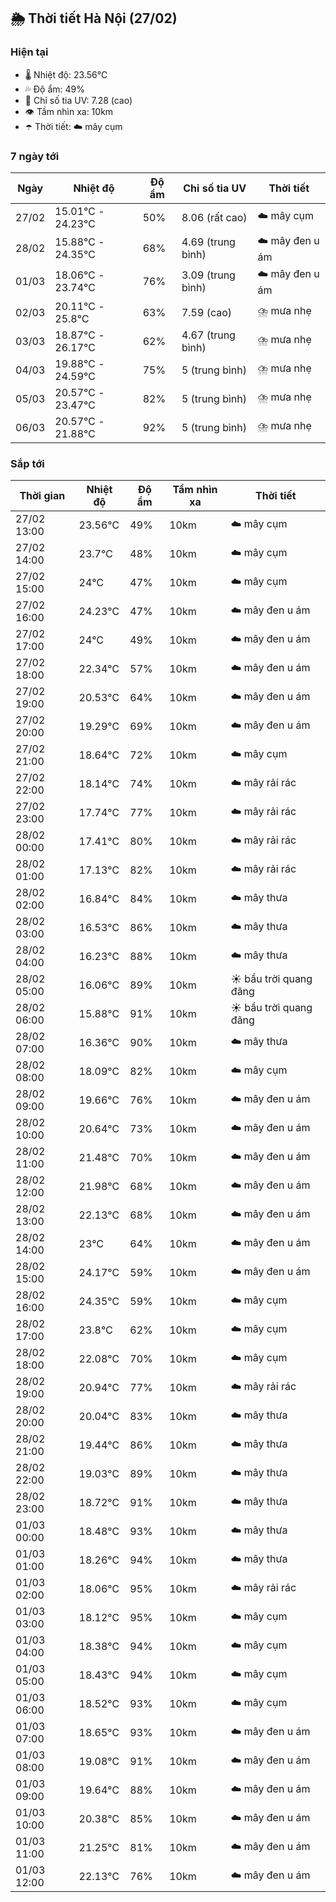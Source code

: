 ## 🌦️ Thời tiết Hà Nội (27/02)

### Hiện tại

- 🌡️ Nhiệt độ: 23.56℃
- 💦 Độ ẩm: 49%
- 🌟 Chỉ số tia UV: 7.28 (cao)
- 👁️ Tầm nhìn xa: 10km
- ☂️ Thời tiết: ☁️ mây cụm

### 7 ngày tới

| Ngày | Nhiệt độ | Độ ẩm | Chỉ số tia UV | Thời tiết |
| --- | --- | --- | --- | --- |
| 27/02 | 15.01℃ - 24.23℃ | 50% | 8.06 (rất cao) | ☁️ mây cụm |
| 28/02 | 15.88℃ - 24.35℃ | 68% | 4.69 (trung bình) | ☁️ mây đen u ám |
| 01/03 | 18.06℃ - 23.74℃ | 76% | 3.09 (trung bình) | ☁️ mây đen u ám |
| 02/03 | 20.11℃ - 25.8℃ | 63% | 7.59 (cao) | ⛈️ mưa nhẹ |
| 03/03 | 18.87℃ - 26.17℃ | 62% | 4.67 (trung bình) | ⛈️ mưa nhẹ |
| 04/03 | 19.88℃ - 24.59℃ | 75% | 5 (trung bình) | ⛈️ mưa nhẹ |
| 05/03 | 20.57℃ - 23.47℃ | 82% | 5 (trung bình) | ⛈️ mưa nhẹ |
| 06/03 | 20.57℃ - 21.88℃ | 92% | 5 (trung bình) | ⛈️ mưa nhẹ |

### Sắp tới

| Thời gian | Nhiệt độ | Độ ẩm | Tầm nhìn xa | Thời tiết |
| --- | --- | --- | --- | --- |
| 27/02 13:00 | 23.56℃ | 49% | 10km | ☁️ mây cụm |
| 27/02 14:00 | 23.7℃ | 48% | 10km | ☁️ mây cụm |
| 27/02 15:00 | 24℃ | 47% | 10km | ☁️ mây cụm |
| 27/02 16:00 | 24.23℃ | 47% | 10km | ☁️ mây đen u ám |
| 27/02 17:00 | 24℃ | 49% | 10km | ☁️ mây đen u ám |
| 27/02 18:00 | 22.34℃ | 57% | 10km | ☁️ mây đen u ám |
| 27/02 19:00 | 20.53℃ | 64% | 10km | ☁️ mây đen u ám |
| 27/02 20:00 | 19.29℃ | 69% | 10km | ☁️ mây đen u ám |
| 27/02 21:00 | 18.64℃ | 72% | 10km | ☁️ mây cụm |
| 27/02 22:00 | 18.14℃ | 74% | 10km | ☁️ mây rải rác |
| 27/02 23:00 | 17.74℃ | 77% | 10km | ☁️ mây rải rác |
| 28/02 00:00 | 17.41℃ | 80% | 10km | ☁️ mây rải rác |
| 28/02 01:00 | 17.13℃ | 82% | 10km | ☁️ mây rải rác |
| 28/02 02:00 | 16.84℃ | 84% | 10km | ☁️ mây thưa |
| 28/02 03:00 | 16.53℃ | 86% | 10km | ☁️ mây thưa |
| 28/02 04:00 | 16.23℃ | 88% | 10km | ☁️ mây thưa |
| 28/02 05:00 | 16.06℃ | 89% | 10km | ☀️ bầu trời quang đãng |
| 28/02 06:00 | 15.88℃ | 91% | 10km | ☀️ bầu trời quang đãng |
| 28/02 07:00 | 16.36℃ | 90% | 10km | ☁️ mây thưa |
| 28/02 08:00 | 18.09℃ | 82% | 10km | ☁️ mây cụm |
| 28/02 09:00 | 19.66℃ | 76% | 10km | ☁️ mây đen u ám |
| 28/02 10:00 | 20.64℃ | 73% | 10km | ☁️ mây đen u ám |
| 28/02 11:00 | 21.48℃ | 70% | 10km | ☁️ mây đen u ám |
| 28/02 12:00 | 21.98℃ | 68% | 10km | ☁️ mây đen u ám |
| 28/02 13:00 | 22.13℃ | 68% | 10km | ☁️ mây đen u ám |
| 28/02 14:00 | 23℃ | 64% | 10km | ☁️ mây đen u ám |
| 28/02 15:00 | 24.17℃ | 59% | 10km | ☁️ mây đen u ám |
| 28/02 16:00 | 24.35℃ | 59% | 10km | ☁️ mây cụm |
| 28/02 17:00 | 23.8℃ | 62% | 10km | ☁️ mây cụm |
| 28/02 18:00 | 22.08℃ | 70% | 10km | ☁️ mây cụm |
| 28/02 19:00 | 20.94℃ | 77% | 10km | ☁️ mây rải rác |
| 28/02 20:00 | 20.04℃ | 83% | 10km | ☁️ mây thưa |
| 28/02 21:00 | 19.44℃ | 86% | 10km | ☁️ mây thưa |
| 28/02 22:00 | 19.03℃ | 89% | 10km | ☁️ mây thưa |
| 28/02 23:00 | 18.72℃ | 91% | 10km | ☁️ mây thưa |
| 01/03 00:00 | 18.48℃ | 93% | 10km | ☁️ mây thưa |
| 01/03 01:00 | 18.26℃ | 94% | 10km | ☁️ mây thưa |
| 01/03 02:00 | 18.06℃ | 95% | 10km | ☁️ mây rải rác |
| 01/03 03:00 | 18.12℃ | 95% | 10km | ☁️ mây cụm |
| 01/03 04:00 | 18.38℃ | 94% | 10km | ☁️ mây cụm |
| 01/03 05:00 | 18.43℃ | 94% | 10km | ☁️ mây cụm |
| 01/03 06:00 | 18.52℃ | 93% | 10km | ☁️ mây cụm |
| 01/03 07:00 | 18.65℃ | 93% | 10km | ☁️ mây đen u ám |
| 01/03 08:00 | 19.08℃ | 91% | 10km | ☁️ mây đen u ám |
| 01/03 09:00 | 19.64℃ | 88% | 10km | ☁️ mây đen u ám |
| 01/03 10:00 | 20.38℃ | 85% | 10km | ☁️ mây đen u ám |
| 01/03 11:00 | 21.25℃ | 81% | 10km | ☁️ mây đen u ám |
| 01/03 12:00 | 22.13℃ | 76% | 10km | ☁️ mây đen u ám |
